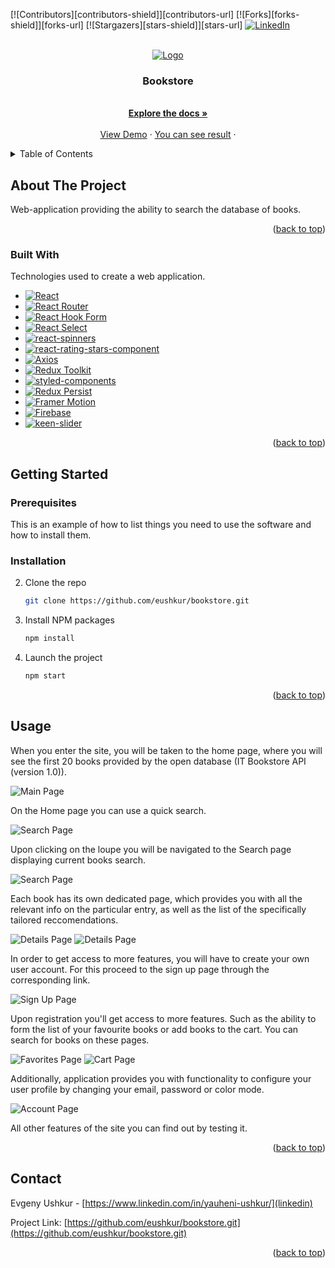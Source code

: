 [![Contributors][contributors-shield]][contributors-url]
[![Forks][forks-shield]][forks-url]
[![Stargazers][stars-shield]][stars-url]
[![LinkedIn][linkedin-shield]][linkedin-url]

<a name="readme-top"></a>

<br />
<div align="center">
  <a href="https://github.com/eushkur/bookstore.git">
    <img src="images/logo.png" alt="Logo" >
  </a>

  <h3 align="center">Bookstore</h3>

  <p align="center">
       <br />
    <a href="https://github.com/eushkur/bookstore.git"><strong>Explore the docs »</strong></a>
    <br />
    <br />
    <a href="https://github.com/eushkur/bookstore.git">View Demo</a>
    ·
    <a href="https://annabr01.github.io/bookstore/">You can see result</a>
    ·

  </p>
</div>

<details>
  <summary>Table of Contents</summary>
  <ol>
    <li>
      <a href="#about-the-project">About The Project</a>
      <ul>
        <li><a href="#built-with">Built With</a></li>
      </ul>
    </li>
    <li>
      <a href="#getting-started">Getting Started</a>
      <ul>
        <li><a href="#prerequisites">Prerequisites</a></li>
        <li><a href="#installation">Installation</a></li>
      </ul>
    </li>
    <li><a href="#usage">Usage</a></li>
    <li><a href="#contact">Contact</a></li>
  </ol>
</details>

## About The Project

Web-application providing the ability to search the database of books.

<p align="right">(<a href="#readme-top">back to top</a>)</p>

### Built With

Technologies used to create a web application.

- [![React][react.js]][react-url]
- [![React Router][reactrouter.com]][react-router-url]
- [![React Hook Form][react-hook-form.com]][react-hook-form-url]
- [![React Select][react-select.com]][react-select-url]
- [![react-spinners][react-spinners.com]][react-spinners-url]
- [![react-rating-stars-component][react-rating-stars-component.com]][react-rating-stars-component-url]
- [![Axios][axios-http.com]][axios-url]
- [![Redux Toolkit][redux-toolkit.js.org]][redux-url]
- [![styled-components][styled-components]][styled-components-url]
- [![Redux Persist][github.com/rt2zz/redux-persist]][persist-url]
- [![Framer Motion][framer.com]][framer-url]
- [![Firebase][firebase.google.com]][firebase-url]
- [![keen-slider][keen-slider.com]][keen-slider-url]

<p align="right">(<a href="#readme-top">back to top</a>)</p>

## Getting Started

### Prerequisites

This is an example of how to list things you need to use the software and how to install them.

### Installation

2. Clone the repo
   ```sh
   git clone https://github.com/eushkur/bookstore.git
   ```
3. Install NPM packages
   ```sh
   npm install
   ```
4. Launch the project
   ```sh
   npm start
   ```
   <p align="right">(<a href="#readme-top">back to top</a>)</p>

<!-- USAGE EXAMPLES -->

## Usage

When you enter the site, you will be taken to the home page, where you will see the first 20 books provided by the open database (IT Bookstore API (version 1.0)).

<img src="images/main-page.png" alt="Main Page" >

On the Home page you can use a quick search.

<img src="images/quick-search-page.png" alt="Search Page" >

Upon clicking on the loupe you will be navigated to the Search page displaying current books search.

<img src="images/search-page.png" alt="Search Page" >

Each book has its own dedicated page, which provides you with all the relevant info on the particular entry, as well as the list of the specifically tailored reccomendations.

<img src="images/details-page-1.png" alt="Details Page" >
<img src="images/details-page-2.png" alt="Details Page" >

In order to get access to more features, you will have to create your own user account. For this proceed to the sign up page through the corresponding link.

<img src="images/sign-up-page.png" alt="Sign Up Page" >

Upon registration you'll get access to more features. Such as the ability to form the list of your favourite books or add books to the cart. You can search for books on these pages.

<img src="images/favorites-page.png" alt="Favorites Page" >
<img src="images/cart-page.png" alt="Cart Page" >

Additionally, application provides you with functionality to configure your user profile by changing your email, password or color mode.

<img src="images/account-page.png" alt="Account Page" >

All other features of the site you can find out by testing it.

<p align="right">(<a href="#readme-top">back to top</a>)</p>

## Contact

Evgeny Ushkur - [https://www.linkedin.com/in/yauheni-ushkur/](linkedin)

Project Link: [https://github.com/eushkur/bookstore.git](https://github.com/eushkur/bookstore.git)

<p align="right">(<a href="#readme-top">back to top</a>)</p>

[linkedin-shield]: https://img.shields.io/badge/-LinkedIn-black.svg?style=for-the-badge&logo=linkedin&colorB=555
[linkedin-url]: https://www.linkedin.com/in/yauheni-ushkur/
[typescriptlang.org]: https://img.shields.io/badge/-Typescript-blue?style=for-the-badge&logo=typescript&logoColor=white
[typescript-url]: https://www.typescriptlang.org/
[react.js]: https://img.shields.io/badge/React-20232A?style=for-the-badge&logo=react&logoColor=61DAFB
[react-url]: https://reactjs.org/
[axios-http.com]: https://img.shields.io/badge/-axios-671ddf?style=for-the-badge&logo=axios&logoColor=white
[axios-url]: https://axios-http.com/ru/docs/intro
[firebase.google.com]: https://img.shields.io/badge/-firebase-5f6368?style=for-the-badge&logo=firebase&logoColor=orange
[firebase-url]: https://firebase.google.com/docs/
[redux-toolkit.js.org]: https://img.shields.io/badge/-redux--toolkit-764abc?style=for-the-badge&logo=redux&logoColor=white
[redux-url]: https://redux-toolkit.js.org/
[react-hook-form.com]: https://img.shields.io/badge/-react--hook--form-1e2a4a?style=for-the-badge&logo=react-hook-form&logoColor=ec5990
[react-hook-form-url]: https://react-hook-form.com/
[github.com/rt2zz/redux-persist]: https://img.shields.io/badge/-redux--persist-persist?style=for-the-badge
[persist-url]: https://github.com/rt2zz/redux-persist#readme
[framer.com]: https://img.shields.io/badge/-framer--motion-DD0031?style=for-the-badge&logo=framer&logoColor=black
[framer-url]: https://www.framer.com/
[react-select.com]: https://img.shields.io/badge/-react--select-FF3E00?style=for-the-badge
[react-select-url]: https://react-select.com/home
[reactrouter.com]: https://img.shields.io/badge/-react--router-563D7C?style=for-the-badge&logo=react-router&logoColor=white
[react-router-url]: https://reactrouter.com/
[styled-components]: https://img.shields.io/badge/-styled--components-35495E?style=for-the-badge&logo=styled-components&logoColor=pink
[styled-components-url]: https://styled-components.com/
[react-rating-stars-component.com]: https://img.shields.io/badge/-react--rating--stars--component%20%E2%AD%90%EF%B8%8F-orange?style=for-the-badge&logo
[react-rating-stars-component-url]: https://github.com/voronianski/react-star-rating-component
[keen-slider.com]: https://img.shields.io/badge/-keen--slider-blue?style=for-the-badge&logo
[keen-slider-url]: https://keen-slider.io/
[react-spinners.com]: https://img.shields.io/badge/-react--spinners-lightgrey?style=for-the-badge&logo
[react-spinners-url]: https://github.com/davidhu2000/react-spinners
